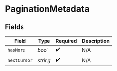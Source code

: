 # PaginationMetadata


## Fields

| Field              | Type               | Required           | Description        |
| ------------------ | ------------------ | ------------------ | ------------------ |
| `hasMore`          | *bool*             | :heavy_check_mark: | N/A                |
| `nextCursor`       | *string*           | :heavy_check_mark: | N/A                |